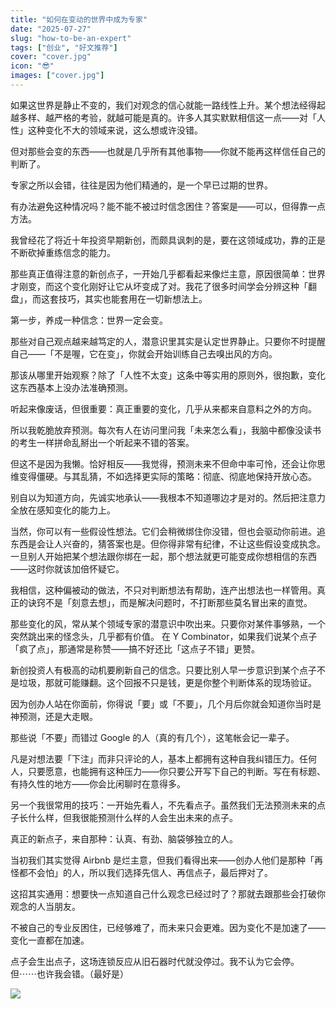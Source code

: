 ```yaml
---
title: "如何在变动的世界中成为专家"
date: "2025-07-27"
slug: "how-to-be-an-expert"
tags: ["创业", "好文推荐"]
cover: "cover.jpg"
icon: "😎"
images: ["cover.jpg"]
---
```

如果这世界是静止不变的，我们对观念的信心就能一路线性上升。某个想法经得起越多样、越严格的考验，就越可能是真的。许多人其实默默相信这一点——对「人性」这种变化不大的领域来说，这么想或许没错。



但对那些会变的东西——也就是几乎所有其他事物——你就不能再这样信任自己的判断了。



专家之所以会错，往往是因为他们精通的，是一个早已过期的世界。



有办法避免这种情况吗？能不能不被过时信念困住？答案是——可以，但得靠一点方法。



我曾经花了将近十年投资早期新创，而颇具讽刺的是，要在这领域成功，靠的正是不断砍掉重练信念的能力。



那些真正值得注意的新创点子，一开始几乎都看起来像烂主意，原因很简单：世界才刚变，而这个变化刚好让它从坏变成了对。我花了很多时间学会分辨这种「翻盘」，而这套技巧，其实也能套用在一切新想法上。



第一步，养成一种信念：世界一定会变。



那些对自己观点越来越笃定的人，潜意识里其实是认定世界静止。只要你不时提醒自己——「不是喔，它在变」，你就会开始训练自己去嗅出风的方向。



那该从哪里开始观察？除了「人性不太变」这条中等实用的原则外，很抱歉，变化这东西基本上没办法准确预测。



听起来像废话，但很重要：真正重要的变化，几乎从来都来自意料之外的方向。



所以我乾脆放弃预测。每次有人在访问里问我「未来怎么看」，我脑中都像没读书的考生一样拼命乱掰出一个听起来不错的答案。



但这不是因为我懒。恰好相反——我觉得，预测未来不但命中率可怜，还会让你思维变得僵硬。与其乱猜，不如选择更实际的策略：彻底、彻底地保持开放心态。



别自以为知道方向，先诚实地承认——我根本不知道哪边才是对的。然后把注意力全放在感知变化的能力上。



当然，你可以有一些假设性想法。它们会稍微绑住你没错，但也会驱动你前进。追东西是会让人兴奋的，猜答案也是。但你得非常有纪律，不让这些假设变成执念。
一旦别人开始把某个想法跟你绑在一起，那个想法就更可能变成你想相信的东西——这时你就该加倍怀疑它。



我相信，这种偏被动的做法，不只对判断想法有帮助，连产出想法也一样管用。真正的诀窍不是「刻意去想」，而是解决问题时，不打断那些莫名冒出来的直觉。



那些变化的风，常从某个领域专家的潜意识中吹出来。只要你对某件事够熟，一个突然跳出来的怪念头，几乎都有价值。
在 Y Combinator，如果我们说某个点子「疯了点」，那通常是称赞——搞不好还比「这点子不错」更赞。



新创投资人有极高的动机要刷新自己的信念。只要比别人早一步意识到某个点子不是垃圾，那就可能赚翻。这个回报不只是钱，更是你整个判断体系的现场验证。



因为创办人站在你面前，你得说「要」或「不要」，几个月后你就会知道你当时是神预测，还是大走眼。



那些说「不要」而错过 Google 的人（真的有几个），这笔帐会记一辈子。



凡是对想法要「下注」而非只评论的人，基本上都拥有这种自我纠错压力。任何人，只要愿意，也能拥有这种压力——你只要公开写下自己的判断。写在有标题、有持久性的地方——你会比闲聊时在意得多。



另一个我很常用的技巧：一开始先看人，不先看点子。虽然我们无法预测未来的点子长什么样，但我很能预测什么样的人会生出未来的点子。



真正的新点子，来自那种：认真、有劲、脑袋够独立的人。



当初我们其实觉得 Airbnb 是烂主意，但我们看得出来——创办人他们是那种「再怪都不会怕」的人，所以我们选择先信人、再信点子，最后押对了。



这招其实通用：想要快一点知道自己什么观念已经过时了？那就去跟那些会打破你观念的人当朋友。



不被自己的专业反困住，已经够难了，而未来只会更难。因为变化不是加速了——变化一直都在加速。



点子会生出点子，这场连锁反应从旧石器时代就没停过。我不认为它会停。
但⋯⋯也许我会错。（最好是）




![](https://prod-files-secure.s3.us-west-2.amazonaws.com/112d0858-5090-4d34-a606-b75eb8d65fd2/46476355-9cf3-4e99-9b7a-3531bc426380/1000202064.png?X-Amz-Algorithm=AWS4-HMAC-SHA256&X-Amz-Content-Sha256=UNSIGNED-PAYLOAD&X-Amz-Credential=ASIAZI2LB466QLQM4NKB%2F20251022%2Fus-west-2%2Fs3%2Faws4_request&X-Amz-Date=20251022T164517Z&X-Amz-Expires=3600&X-Amz-Security-Token=IQoJb3JpZ2luX2VjEHgaCXVzLXdlc3QtMiJHMEUCIQCdiEGaThmwPsA5YvvI4Qxb5C5H3UJxR88ErSnWgwZXMAIgEF7wGcPQyPZL3Fo1Qb%2BiPwBDCC7UnaZW07yRVm%2BeMVsq%2FwMIMRAAGgw2Mzc0MjMxODM4MDUiDOkd4jlii2vmsKVqLyrcA8gkf9oFc1i0NkkJ91rR4zIFdqQcVCHJIW2MW7uyB66FF%2B60qWmjc5EY%2B34NXO9cO3PpFK%2BecSfzVOnARZTRcq4%2Fl96eC72jeBMZ059K5IhGnJ3K7ZRYN6GencGX%2FB2o9HAI24EmYA9203q6GUjXk%2BP18Zo0ygcfW1FhUBDw4mb7%2Bnw7Z77u094%2F3R4CZo720gh%2BhjqAobw2dDMqIl38QK8Q43bzCB8Azjop5alPHsA8ArMdG5hmSJUvZ4GYOPppplewM%2BYUW7VfmGbf8VhbT%2FX1RxS8S2P6k4YPMzJ3By1KW5y66XkHv%2FM8OuZTVS2y%2FJ%2B2GYhIiZ6OTe4SHDIZI67Wf3K5e%2FMl6MD%2Fz%2B3vQxlqykDwj4CdeQnj28E6yiir9miyqL85sFDFyTdgHtO33faVAmeudG8or1M6HvgbJ6Evz05ga9n9O9O35EFaH2uTQv3V0niBgQYInJvJ7DuKCtgFz3gV0x9kyH03DNEu2llInK7SO3qMDoFRH91dc5yEBvzE2HVu813EH72c4vs7jAkYojFGFLEJcNB2JgI6tzwe88EQyRwmxeHNEnISuJPWOEgBTaRl5UH%2BlkYKbAcNjV5ykojS2byO2uA9iYR2lUTWxo7BKQBKf0k4F2aFMPT048cGOqUBRKafV8aGjr7a8gGoYchu%2BkgNL2cdiys8YrK8U4PA5ZVhj8Q7yvxvUsT%2FvR8NC3Ds8q7xiLEY8j%2BcRv3KoC3o%2FvKOGIKbecRqOyaubfWqarRzQeeLQcQ3pzkzxrqfuyMeo8lpgWX7ccfgMcTjzHhv188QQ0neW9xA4WVqtSkchRk3Lp6ppLjxI9Bx9wF%2F8pwE5ec0fOYs913DdTRo5Uj7k%2BE8VceV&X-Amz-Signature=1e6b3ca16d3fc4aef1d7d5aac993c116d42bd0243419e6e4ff524cac3d3e1d3d&X-Amz-SignedHeaders=host&x-amz-checksum-mode=ENABLED&x-id=GetObject)

